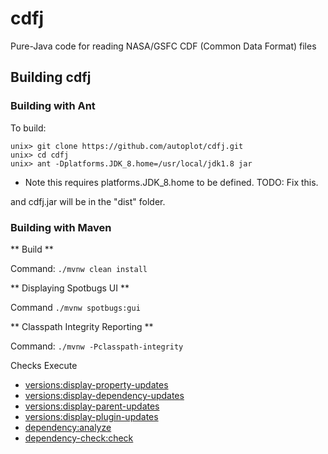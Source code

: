 # cdfj
Pure-Java code for reading NASA/GSFC CDF (Common Data Format) files

## Building cdfj

### Building with Ant

To build:
~~~~~
unix> git clone https://github.com/autoplot/cdfj.git
unix> cd cdfj
unix> ant -Dplatforms.JDK_8.home=/usr/local/jdk1.8 jar
~~~~~

* Note this requires platforms.JDK_8.home to be defined.  TODO: Fix this.

and cdfj.jar will be in the "dist" folder.

### Building with Maven

** Build **

Command: `./mvnw clean install`

** Displaying Spotbugs UI **

Command `./mvnw spotbugs:gui`

** Classpath Integrity Reporting **

Command: `./mvnw -Pclasspath-integrity`

Checks Execute
- [versions:display-property-updates](https://www.mojohaus.org/versions-maven-plugin/display-property-updates-mojo.html) 
- [versions:display-dependency-updates](https://www.mojohaus.org/versions-maven-plugin/display-dependency-updates-mojo.html)
- [versions:display-parent-updates](https://www.mojohaus.org/versions-maven-plugin/display-parent-updates-mojo.html)
- [versions:display-plugin-updates](https://www.mojohaus.org/versions-maven-plugin/display-plugin-updates-mojo.html)
- [dependency:analyze](https://maven.apache.org/plugins/maven-dependency-plugin/analyze-mojo.html)
- [dependency-check:check](https://jeremylong.github.io/DependencyCheck)



